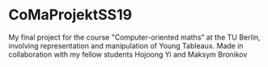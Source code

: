 # CoMaProjektSS19
My final project for the course "Computer-oriented maths" at the TU Berlin, involving representation and manipulation of Young Tableaux. Made in collaboration with my fellow students Hojoong Yi and Maksym Bronikov 
